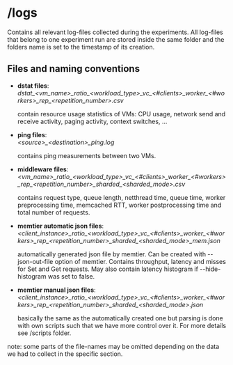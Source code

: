 # /logs
Contains all relevant log-files collected during the experiments.
All log-files that belong to one experiment run are stored inside the same folder and the folders name is set to the timestamp of its creation.

## Files and naming conventions

- **dstat files**: \
  *dstat_<vm_name>\_ratio_<workload_type>\_vc_<#clients>\_worker_<#workers>\_rep_<repetition_number>.csv*
  
  contain resource usage statistics of VMs: CPU usage, network send and receive activity, paging activity, context switches, ...

- **ping files**: \
  *\<source\>_\<destination>_ping.log*

  contains ping measurements between two VMs.

- **middleware files**: \
  *\<vm_name>\_ratio_<workload_type>\_vc_<#clients>\_worker_<#workers>\_rep_<repetition_number>_sharded\_<sharded_mode>.csv*

  contains request type, queue length, netthread time, queue time, worker preprocessing time, memcached RTT, worker postprocessing time and total number of requests.

- **memtier automatic json files**: \
  *\<client_instance>\_ratio_<workload_type>\_vc_<#clients>\_worker\_<#workers>\_rep_<repetition_number>_sharded\_<sharded_mode>_mem.json*

  automatically generated json file by memtier. Can be created with --json-out-file option of memtier. Contains throughput, latency and misses for Set and Get requests. May also contain latency histogram if --hide-histogram was set to false. 

- **memtier manual json files**: \
   *\<client_instance>\_ratio_<workload_type>\_vc_<#clients>\_worker\_<#workers>\_rep_<repetition_number>_sharded\_<sharded_mode>.json*

   basically the same as the automatically created one but parsing is done with own scripts such that we have more control over it. For more details see /scripts folder.


note: some parts of the file-names may be omitted depending on the data we had to collect in the specific section.
